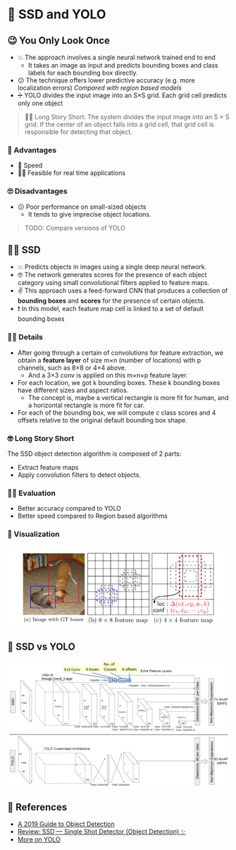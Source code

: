 # 🤳 SSD and YOLO

## 😉 You Only Look Once

* 💥 The approach involves a single neural network trained end to end
  * It takes an image as input and predicts bounding boxes and class labels for each bounding box directly.
* 😕 The technique offers lower predictive accuracy \(e.g. more localization errors\) _Compared with region based models_
* ➗ YOLO divides the input image into an S×S grid. Each grid cell predicts only one object

> 👷‍♀️ Long Story Short: The system divides the input image into an S × S grid. If the center of an object falls into a grid cell, that grid cell is responsible for detecting that object.

### 🎀 Advantages

* 🚀 Speed
* 🤸‍♀️ Feasible for real time applications

### 🙄 Disadvantages

* 😕 Poor performance on small-sized objects
  * It tends to give imprecise object locations.

> TODO: Compare versions of YOLO

## 🤸‍♀️ SSD

* 💥 Predicts objects in images using a single deep neural network. 
* 🤓 The network generates scores for the presence of each object category using small convolutional filters applied to feature maps.
* ✌ This approach uses a feed-forward CNN that produces a collection of **bounding boxes** and **scores** for the presence of certain objects.
* ❗ In this model, each feature map cell is linked to a set of default bounding boxes

### 👩‍🏫 Details

* After going through a certain of convolutions for feature extraction, we obtain a **feature layer** of size m×n \(number of locations\) with p channels, such as 8×8 or 4×4 above. 
  * And a 3×3 conv is applied on this m×n×p feature layer.
* For each location, we got k bounding boxes. These k bounding boxes have different sizes and aspect ratios. 
  * The concept is, maybe a vertical rectangle is more fit for human, and a horizontal rectangle is more fit for car.
* For each of the bounding box, we will compute c class scores and 4 offsets relative to the original default bounding box shape.

### 🤓 Long Story Short

The SSD object detection algorithm is composed of 2 parts:

* Extract feature maps
* Apply convolution filters to detect objects.

### 🕵️‍♀️ Evaluation

* Better accuracy compared to YOLO 
* Better speed compared to Region based algorithms

### 👀 Visualization

![](../.gitbook/assets/ssd.png)

## 🚫 SSD vs YOLO

![](../.gitbook/assets/ssdvsyolo.png)

## 🧐 References

* [A 2019 Guide to Object Detection](https://heartbeat.fritz.ai/a-2019-guide-to-object-detection-9509987954c3)
* [Review: SSD — Single Shot Detector \(Object Detection\) ✨](https://towardsdatascience.com/review-ssd-single-shot-detector-object-detection-851a94607d11)
* [More on YOLO](https://medium.com/@jonathan_hui/real-time-object-detection-with-yolo-yolov2-28b1b93e2088)

